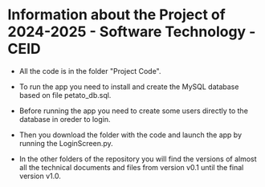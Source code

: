 # Information about the Project of 2024-2025 - Software Technology - CEID

- All the code is in the folder "Project Code".
- To run the app you need to install and create the MySQL database based on file petato_db.sql.
- Before running the app you need to create some users directly to the database in oreder to login.
- Then you download the folder with the code and launch the app by running the LoginScreen.py.

- In the other folders of the repository you will find the versions of almost all the technical documents and
  files from version v0.1 until the final version v1.0.

